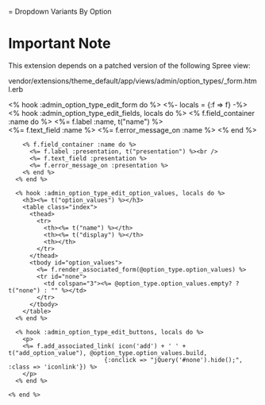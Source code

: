 = Dropdown Variants By Option


# Important Note

This extension depends on a patched version of the following Spree view:

vendor/extensions/theme_default/app/views/admin/option_types/_form.html.erb

<% hook :admin_option_type_edit_form do %>
      <%- locals = {:f => f} -%>
      <% hook :admin_option_type_edit_fields, locals do %>
        <% f.field_container :name do %>
          <%= f.label :name, t("name") %><br />
          <%= f.text_field :name %>
          <%= f.error_message_on :name %>
        <% end %>

        <% f.field_container :name do %>
          <%= f.label :presentation, t("presentation") %><br />
          <%= f.text_field :presentation %>
          <%= f.error_message_on :presentation %>
        <% end %>
      <% end %>

      <% hook :admin_option_type_edit_option_values, locals do %>
        <h3><%= t("option_values") %></h3>
        <table class="index">
          <thead>
            <tr>
              <th><%= t("name") %></th>
              <th><%= t("display") %></th>
              <th></th>
            </tr>
          </thead>
          <tbody id="option_values">
            <%= f.render_associated_form(@option_type.option_values) %>
            <tr id="none">
              <td colspan="3"><%= @option_type.option_values.empty? ? t("none") : "" %></td>
            </tr>
          </tbody>
        </table>
      <% end %>

      <% hook :admin_option_type_edit_buttons, locals do %>
        <p>
        <%= f.add_associated_link( icon('add') + ' ' + t("add_option_value"), @option_type.option_values.build,
                               {:onclick => "jQuery('#none').hide();", :class => 'iconlink'}) %>
        </p>
      <% end %>

    <% end %>

